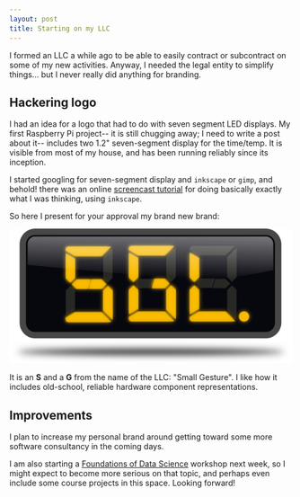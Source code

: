 ```yaml
---
layout: post
title: Starting on my LLC
---
```


I formed an LLC a while ago to be able to easily contract or subcontract on
some of my new activities. Anyway, I needed the legal entity to simplify
things... but I never really did anything for branding.

## Hackering logo

I had an idea for a logo that had to do with seven segment LED displays. My
first Raspberry Pi project-- it is still chugging away; I need to write a post
about it-- includes two 1.2" seven-segment display for the time/temp. It is
visible from most of my house, and has been running reliably since its
inception.

I started googling for seven-segment display and `inkscape` or `gimp`, and
behold! there was an online
[screencast tutorial](http://screencasters.heathenx.org/episode-065/) for doing
basically exactly what I was thinking, using `inkscape`.

So here I present for your approval my brand new brand:


![brand](/images/small_gesture_hero.png)

It is an **S** and a **G** from the name of the LLC: "Small Gesture".  I like
how it includes old-school, reliable hardware component representations.

## Improvements

I plan to increase my personal brand around getting toward some more software
consultancy in the coming days.

I am also starting a
[Foundations of Data Science](https://www.mysliderule.com/workshops/data-science)
workshop next week, so I might expect to become more serious on that topic, and
perhaps even include some course projects in this space.  Looking forward!

